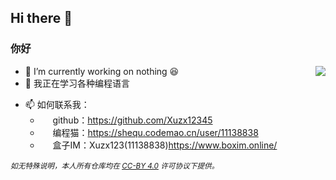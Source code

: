 ## Hi there 👋

### 你好

<div align="left">
<img align="right" src="https://github-readme-stats.vercel.app/api?username=Xuzx-Ricky&show_icons=true&count_private=false&theme=vue-dark" />
</div>

- 🔭 I’m currently working on nothing 😆
- 🌱 我正在学习各种编程语言
<!--
- 👯 I’m looking to collaborate on ...
- 🤔 I’m looking for help with ...
- 💬 Ask me about ...
-->
- 📫 如何联系我：
  - <img src="https://github.com/favicon.ico" height="16px"> github：https://github.com/Xuzx12345
  - <img src="https://shequ.codemao.cn/favicon.ico" height="16px"> 编程猫：https://shequ.codemao.cn/user/11138838
  - <img src="https://is1-ssl.mzstatic.com/image/thumb/Purple221/v4/50/ef/c2/50efc215-a8c3-73cf-031c-1878697761a1/AppIcon-0-0-1x_U007emarketing-0-8-0-0-85-220.png/460x0w.webp" height="16px"> 盒子IM：Xuzx123(11138838)https://www.boxim.online/

<sub>*如无特殊说明，本人所有仓库均在 [CC-BY 4.0](https://creativecommons.org/licenses/by/4.0/deed.zh) 许可协议下提供。*</sub>
<!--
- 😄 Pronouns: ...
- ⚡ Fun fact: ...
-->

